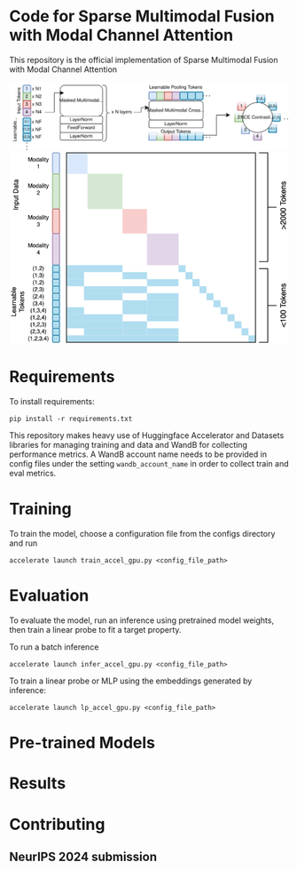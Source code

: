 # Code for Sparse Multimodal Fusion with Modal Channel Attention

This repository is the official implementation of Sparse Multimodal Fusion with Modal Channel Attention

![Model](./figures/figure0.svg)
![MCA](./figures/figure1a-x.png)


# Requirements

To install requirements:

```angular2html
pip install -r requirements.txt
```

This repository makes heavy use of Huggingface Accelerator and Datasets libraries for managing training and data and WandB for collecting performance metrics. A WandB account name needs to be provided in config files under the setting `wandb_account_name` in order to collect train and eval metrics.

# Training
To train the model, choose a configuration file from the configs directory and run

```angular2html
accelerate launch train_accel_gpu.py <config_file_path>
```

# Evaluation
To evaluate the model, run an inference using pretrained model weights, then train a linear probe to fit a target property.

To run a batch inference

```angular2html
accelerate launch infer_accel_gpu.py <config_file_path>
```

To train a linear probe or MLP using the embeddings generated by inference:

```angular2html
accelerate launch lp_accel_gpu.py <config_file_path>
```

# Pre-trained Models

# Results

# Contributing



## NeurIPS 2024 submission

